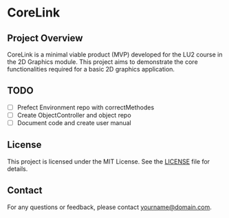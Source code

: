 # CoreLink

## Project Overview

CoreLink is a minimal viable product (MVP) developed for the LU2 course in the 2D Graphics module. This project aims to demonstrate the core functionalities required for a basic 2D graphics application.

## TODO

-   [ ] Prefect Environment repo with correctMethodes
-   [ ] Create ObjectController and object repo
-   [ ] Document code and create user manual

## License

This project is licensed under the MIT License. See the [LICENSE](LICENSE) file for details.

## Contact

For any questions or feedback, please contact [yourname@domain.com](mailto:yourname@domain.com).
